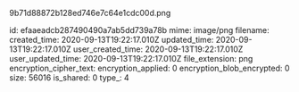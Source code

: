 9b71d88872b128ed746e7c64e1cdc00d.png

id: efaaeadcb287490490a7ab5dd739a78b
mime: image/png
filename: 
created_time: 2020-09-13T19:22:17.010Z
updated_time: 2020-09-13T19:22:17.010Z
user_created_time: 2020-09-13T19:22:17.010Z
user_updated_time: 2020-09-13T19:22:17.010Z
file_extension: png
encryption_cipher_text: 
encryption_applied: 0
encryption_blob_encrypted: 0
size: 56016
is_shared: 0
type_: 4
